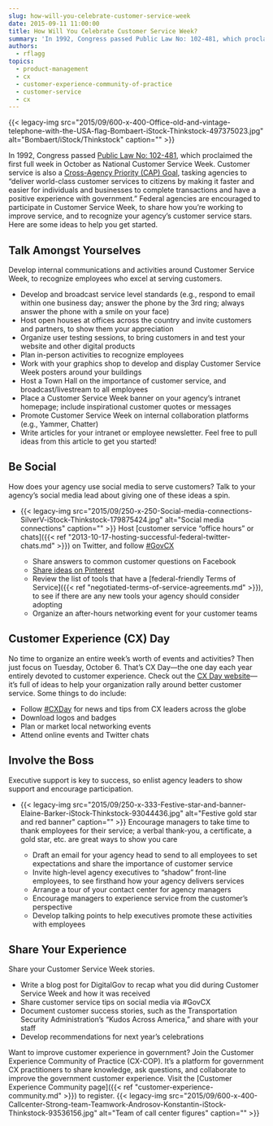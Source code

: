 ```yaml
---
slug: how-will-you-celebrate-customer-service-week
date: 2015-09-11 11:00:00
title: How Will You Celebrate Customer Service Week?
summary: 'In 1992, Congress passed Public Law No: 102-481, which proclaimed the first full week in October as National Customer Service Week. Customer service is also a Cross-Agency Priority (CAP) Goal, tasking agencies to &ldquo;deliver world-class customer services to citizens by making it faster and easier for individuals and businesses to complete transactions and have a'
authors:
  - rflagg
topics:
  - product-management
  - cx
  - customer-experience-community-of-practice
  - customer-service
  - cx
---
```


{{< legacy-img src="2015/09/600-x-400-Office-old-and-vintage-telephone-with-the-USA-flag-Bombaert-iStock-Thinkstock-497375023.jpg" alt="Bombaert/iStock/Thinkstock" caption="" >}}

In 1992, Congress passed [Public Law No: 102-481](https://www.congress.gov/bill/102nd-congress/senate-joint-resolution/166/text), which proclaimed the first full week in October as National Customer Service Week. Customer service is also a [Cross-Agency Priority (CAP) Goal](http://www.performance.gov/node/3400/view?view=public#overview), tasking agencies to “deliver world-class customer services to citizens by making it faster and easier for individuals and businesses to complete transactions and have a positive experience with government.” Federal agencies are encouraged to participate in Customer Service Week, to share how you’re working to improve service, and to recognize your agency’s customer service stars. Here are some ideas to help you get started.

## Talk Amongst Yourselves

Develop internal communications and activities around Customer Service Week, to recognize employees who excel at serving customers.

  * Develop and broadcast service level standards (e.g., respond to email within one business day; answer the phone by the 3rd ring; always answer the phone with a smile on your face)
  * Host open houses at offices across the country and invite customers and partners, to show them your appreciation
  * Organize user testing sessions, to bring customers in and test your website and other digital products
  * Plan in-person activities to recognize employees
  * Work with your graphics shop to develop and display Customer Service Week posters around your buildings
  * Host a Town Hall on the importance of customer service, and broadcast/livestream to all employees
  * Place a Customer Service Week banner on your agency’s intranet homepage; include inspirational customer quotes or messages
  * Promote Customer Service Week on internal collaboration platforms (e.g., Yammer, Chatter)
  * Write articles for your intranet or employee newsletter. Feel free to pull ideas from this article to get you started!

## Be Social

How does your agency use social media to serve customers? Talk to your agency’s social media lead about giving one of these ideas a spin.

  * {{< legacy-img src="2015/09/250-x-250-Social-media-connections-SilverV-iStock-Thinkstock-179875424.jpg" alt="Social media connections" caption="" >}}
    Host [customer service “office hours” or chats]({{< ref "2013-10-17-hosting-successful-federal-twitter-chats.md" >}}) on Twitter, and follow [#GovCX](https://twitter.com/hashtag/govcx)</li>

      * Share answers to common customer questions on Facebook
      * [Share ideas on Pinterest](https://www.pinterest.com/explore/customer-service-week/)
      * Review the list of tools that have a [federal-friendly Terms of Service]({{< ref "negotiated-terms-of-service-agreements.md" >}}), to see if there are any new tools your agency should consider adopting
      * Organize an after-hours networking event for your customer teams</ul>

    ## Customer Experience (CX) Day

    No time to organize an entire week’s worth of events and activities? Then just focus on Tuesday, October 6. That’s CX Day—the one day each year entirely devoted to customer experience. Check out the [CX Day website](http://cxday.org/)—it’s full of ideas to help your organization rally around better customer service. Some things to do include:

      * Follow [#CXDay](https://twitter.com/hashtag/cxday) for news and tips from CX leaders across the globe
      * Download logos and badges
      * Plan or market local networking events
      * Attend online events and Twitter chats

    ## Involve the Boss

    Executive support is key to success, so enlist agency leaders to show support and encourage participation.

      * {{< legacy-img src="2015/09/250-x-333-Festive-star-and-banner-Elaine-Barker-iStock-Thinkstock-93044436.jpg" alt="Festive gold star and red banner" caption="" >}}
        Encourage managers to take time to thank employees for their service; a verbal thank-you, a certificate, a gold star, etc. are great ways to show you care</li>

          * Draft an email for your agency head to send to all employees to set expectations and share the importance of customer service
          * Invite high-level agency executives to “shadow” front-line employees, to see firsthand how your agency delivers services
          * Arrange a tour of your contact center for agency managers
          * Encourage managers to experience service from the customer’s perspective
          * Develop talking points to help executives promote these activities with employees</ul>

        ## Share Your Experience

        Share your Customer Service Week stories.

          * Write a blog post for DigitalGov to recap what you did during Customer Service Week and how it was received
          * Share customer service tips on social media via #GovCX
          * Document customer success stories, such as the Transportation Security Administration’s “Kudos Across America,” and share with your staff
          * Develop recommendations for next year’s celebrations

        Want to improve customer experience in government? Join the Customer Experience Community of Practice (CX-COP). It’s a platform for government CX practitioners to share knowledge, ask questions, and collaborate to improve the government customer experience. Visit the [Customer Experience Community page]({{< ref "customer-experience-community.md" >}}) to register. {{< legacy-img src="2015/09/600-x-400-Callcenter-Strong-team-Teamwork-Androsov-Konstantin-iStock-Thinkstock-93536156.jpg" alt="Team of call center figures" caption="" >}}
